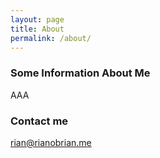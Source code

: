 ```yaml
---
layout: page
title: About
permalink: /about/
---
```


### Some Information About Me

AAA

### Contact me

[rian@rianobrian.me](mailto:rian@rianobrian.me)
